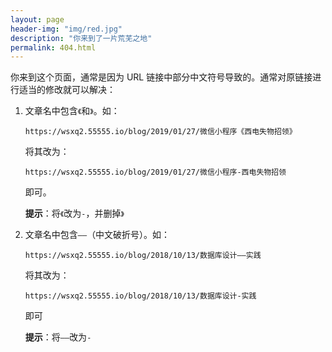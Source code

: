 ```yaml
---
layout: page    
header-img: "img/red.jpg"  
description: "你来到了一片荒芜之地"
permalink: 404.html  
---
```


你来到这个页面，通常是因为 URL 链接中部分中文符号导致的。通常对原链接进行适当的修改就可以解决：

1. 文章名中包含`《`和`》`。如：
   ```
   https://wsxq2.55555.io/blog/2019/01/27/微信小程序《西电失物招领》
   ```
   将其改为：
   ```
   https://wsxq2.55555.io/blog/2019/01/27/微信小程序-西电失物招领
   ```
   即可。

   **提示**：将`《`改为`-`，并删掉`》`

1. 文章名中包含`——`（中文破折号）。如：
   ```
   https://wsxq2.55555.io/blog/2018/10/13/数据库设计——实践
   ```
   将其改为：
   ```
   https://wsxq2.55555.io/blog/2018/10/13/数据库设计-实践
   ```
   即可

   **提示**：将`——`改为`-`
   
